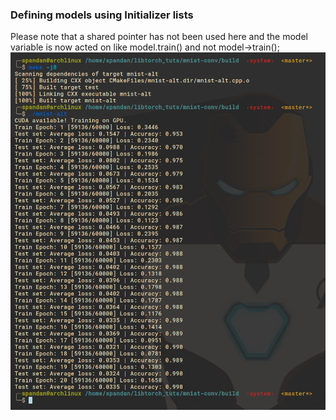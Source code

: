 ### Defining models using Initializer lists 

Please note that a shared pointer has not been used here and the model variable is now acted on like model.train() and not model->train();
![MNIST Conv Training](/2-mnist-conv/mnist-alt.png)
